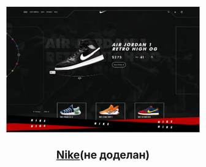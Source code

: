 <p align="center">
  <a href="https://mushketov.github.io/Nike/" target="_blank">
    <img src="preview.png" alt="screenshot">
  </a>

  <h1 align="center"><a href="https://mushketov.github.io/Nike/" target="_blank">Nike</a>(не доделан)</h3>
